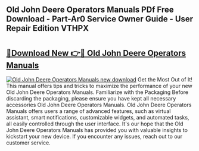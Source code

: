 ## Old John Deere Operators Manuals PDf Free Download - Part-Ar0 Service Owner Guide - User Repair Edition VTHPX

# <h2><a href="http://bc86614.oget.top/?id=Old+John+Deere+Operators+Manuals">🔗Download New 👉🔴 Old John Deere Operators Manuals</a></h2>

[![Old John Deere Operators Manuals new download](https://i.imgur.com/5g1atiW.png)](http://bc86614.oget.top/?id=Old+John+Deere+Operators+Manuals)
Get the Most Out of It! This manual offers tips and tricks to maximize the performance of your new Old John Deere Operators Manuals. Familiarize with the Packaging Before discarding the packaging, please ensure you have kept all necessary accessories Old John Deere Operators Manuals. Old John Deere Operators Manuals offers users a range of advanced features, such as virtual assistant, smart notifications, customizable widgets, and automated tasks, all easily controlled through the user interface. It's our hope that the Old John Deere Operators Manuals has provided you with valuable insights to kickstart your new device. If you encounter any issues, reach out to our customer service.
